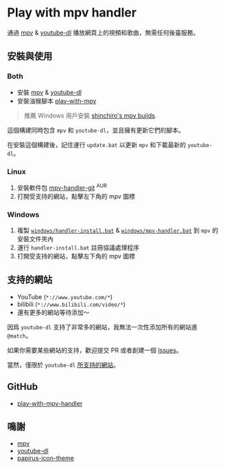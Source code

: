 # Play with mpv handler

通過 [mpv](https://mpv.io/) & [youtube-dl](https://github.com/ytdl-org/youtube-dl/) 播放網頁上的視頻和歌曲，無需任何後臺服務。

## 安裝與使用

### Both

- 安裝 [mpv](https://mpv.io/installation/) & [youtube-dl](https://github.com/ytdl-org/youtube-dl/)
- 安裝油猴腳本 [play-with-mpv](https://greasyfork.org/scripts/416271-play-with-mpv)

> 推薦 Windows 用戶安裝 [shinchiro's mpv builds](https://sourceforge.net/projects/mpv-player-windows/files).

這個構建同時包含 `mpv` 和 `youtube-dl`，並且擁有更新它們的腳本。

在安裝這個構建後，記住運行 `update.bat` 以更新 `mpv` 和下載最新的 `youtube-dl`。

### Linux

1. 安裝軟件包 [mpv-handler-git](https://aur.archlinux.org/packages/mpv-handler-git/) <sup>AUR</sup>
2. 打開受支持的網站，點擊左下角的 mpv 圖標

### Windows

1. 複製 [`windows/handler-install.bat`](https://github.com/akiirui/play-with-mpv-handler/tree/main/windows/handler-install.bat) & [`windows/mpv-handler.bat`](https://github.com/akiirui/play-with-mpv-handler/tree/main/windows/mpv-handler.bat) 到 `mpv` 的安裝文件夾內
2. 運行 `handler-install.bat` 註冊協議處理程序
3. 打開受支持的網站，點擊左下角的 mpv 圖標

## 支持的網站

- YouTube (`*://www.youtube.com/*`)
- bilibili (`*://www.bilibili.com/video/*`)
- 還有更多的網站等待添加～

因爲 `youtube-dl` 支持了非常多的網站，我無法一次性添加所有的網站進 `@match`。

如果你需要某些網站的支持，歡迎提交 PR 或者創建一個 [Issues](https://github.com/akiirui/play-with-mpv-handler/issues/new)。

當然，僅限於 `youtube-dl` [所支持的網站](https://ytdl-org.github.io/youtube-dl/supportedsites.html)。

## GitHub

- [play-with-mpv-handler](https://github.com/akiirui/play-with-mpv-handler/)

## 鳴謝

- [mpv](https://mpv.io/)
- [youtube-dl](https://github.com/ytdl-org/youtube-dl/)
- [papirus-icon-theme](https://github.com/PapirusDevelopmentTeam/papirus-icon-theme)
